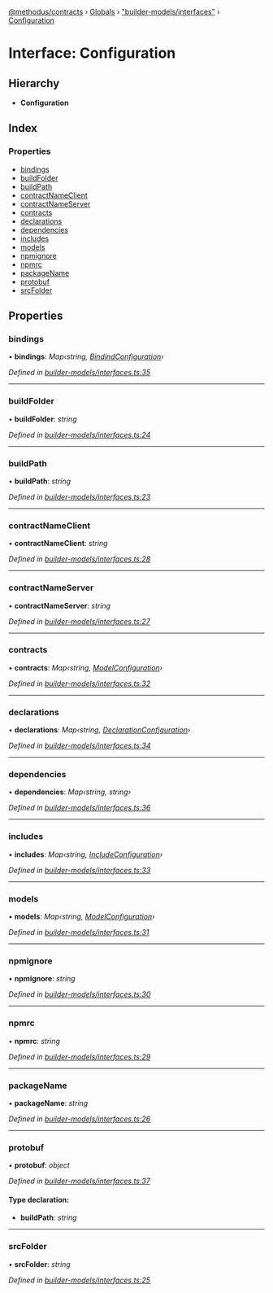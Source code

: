 [@methodus/contracts](../README.md) › [Globals](../globals.md) › ["builder-models/interfaces"](../modules/_builder_models_interfaces_.md) › [Configuration](_builder_models_interfaces_.configuration.md)

# Interface: Configuration

## Hierarchy

* **Configuration**

## Index

### Properties

* [bindings](_builder_models_interfaces_.configuration.md#bindings)
* [buildFolder](_builder_models_interfaces_.configuration.md#buildfolder)
* [buildPath](_builder_models_interfaces_.configuration.md#buildpath)
* [contractNameClient](_builder_models_interfaces_.configuration.md#contractnameclient)
* [contractNameServer](_builder_models_interfaces_.configuration.md#contractnameserver)
* [contracts](_builder_models_interfaces_.configuration.md#contracts)
* [declarations](_builder_models_interfaces_.configuration.md#declarations)
* [dependencies](_builder_models_interfaces_.configuration.md#dependencies)
* [includes](_builder_models_interfaces_.configuration.md#includes)
* [models](_builder_models_interfaces_.configuration.md#models)
* [npmignore](_builder_models_interfaces_.configuration.md#npmignore)
* [npmrc](_builder_models_interfaces_.configuration.md#npmrc)
* [packageName](_builder_models_interfaces_.configuration.md#packagename)
* [protobuf](_builder_models_interfaces_.configuration.md#protobuf)
* [srcFolder](_builder_models_interfaces_.configuration.md#srcfolder)

## Properties

###  bindings

• **bindings**: *Map‹string, [BindindConfiguration](_builder_models_interfaces_.bindindconfiguration.md)›*

*Defined in [builder-models/interfaces.ts:35](https://github.com/nodulusteam/methodus.dev/blob/4276858/modules/tools/methodus-contracts/src/builder-models/interfaces.ts#L35)*

___

###  buildFolder

• **buildFolder**: *string*

*Defined in [builder-models/interfaces.ts:24](https://github.com/nodulusteam/methodus.dev/blob/4276858/modules/tools/methodus-contracts/src/builder-models/interfaces.ts#L24)*

___

###  buildPath

• **buildPath**: *string*

*Defined in [builder-models/interfaces.ts:23](https://github.com/nodulusteam/methodus.dev/blob/4276858/modules/tools/methodus-contracts/src/builder-models/interfaces.ts#L23)*

___

###  contractNameClient

• **contractNameClient**: *string*

*Defined in [builder-models/interfaces.ts:28](https://github.com/nodulusteam/methodus.dev/blob/4276858/modules/tools/methodus-contracts/src/builder-models/interfaces.ts#L28)*

___

###  contractNameServer

• **contractNameServer**: *string*

*Defined in [builder-models/interfaces.ts:27](https://github.com/nodulusteam/methodus.dev/blob/4276858/modules/tools/methodus-contracts/src/builder-models/interfaces.ts#L27)*

___

###  contracts

• **contracts**: *Map‹string, [ModelConfiguration](_builder_models_interfaces_.modelconfiguration.md)›*

*Defined in [builder-models/interfaces.ts:32](https://github.com/nodulusteam/methodus.dev/blob/4276858/modules/tools/methodus-contracts/src/builder-models/interfaces.ts#L32)*

___

###  declarations

• **declarations**: *Map‹string, [DeclarationConfiguration](_builder_models_interfaces_.declarationconfiguration.md)›*

*Defined in [builder-models/interfaces.ts:34](https://github.com/nodulusteam/methodus.dev/blob/4276858/modules/tools/methodus-contracts/src/builder-models/interfaces.ts#L34)*

___

###  dependencies

• **dependencies**: *Map‹string, string›*

*Defined in [builder-models/interfaces.ts:36](https://github.com/nodulusteam/methodus.dev/blob/4276858/modules/tools/methodus-contracts/src/builder-models/interfaces.ts#L36)*

___

###  includes

• **includes**: *Map‹string, [IncludeConfiguration](_builder_models_interfaces_.includeconfiguration.md)›*

*Defined in [builder-models/interfaces.ts:33](https://github.com/nodulusteam/methodus.dev/blob/4276858/modules/tools/methodus-contracts/src/builder-models/interfaces.ts#L33)*

___

###  models

• **models**: *Map‹string, [ModelConfiguration](_builder_models_interfaces_.modelconfiguration.md)›*

*Defined in [builder-models/interfaces.ts:31](https://github.com/nodulusteam/methodus.dev/blob/4276858/modules/tools/methodus-contracts/src/builder-models/interfaces.ts#L31)*

___

###  npmignore

• **npmignore**: *string*

*Defined in [builder-models/interfaces.ts:30](https://github.com/nodulusteam/methodus.dev/blob/4276858/modules/tools/methodus-contracts/src/builder-models/interfaces.ts#L30)*

___

###  npmrc

• **npmrc**: *string*

*Defined in [builder-models/interfaces.ts:29](https://github.com/nodulusteam/methodus.dev/blob/4276858/modules/tools/methodus-contracts/src/builder-models/interfaces.ts#L29)*

___

###  packageName

• **packageName**: *string*

*Defined in [builder-models/interfaces.ts:26](https://github.com/nodulusteam/methodus.dev/blob/4276858/modules/tools/methodus-contracts/src/builder-models/interfaces.ts#L26)*

___

###  protobuf

• **protobuf**: *object*

*Defined in [builder-models/interfaces.ts:37](https://github.com/nodulusteam/methodus.dev/blob/4276858/modules/tools/methodus-contracts/src/builder-models/interfaces.ts#L37)*

#### Type declaration:

* **buildPath**: *string*

___

###  srcFolder

• **srcFolder**: *string*

*Defined in [builder-models/interfaces.ts:25](https://github.com/nodulusteam/methodus.dev/blob/4276858/modules/tools/methodus-contracts/src/builder-models/interfaces.ts#L25)*
